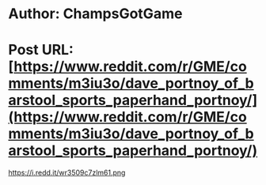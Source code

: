# Author: ChampsGotGame
# Post URL: [https://www.reddit.com/r/GME/comments/m3iu3o/dave_portnoy_of_barstool_sports_paperhand_portnoy/](https://www.reddit.com/r/GME/comments/m3iu3o/dave_portnoy_of_barstool_sports_paperhand_portnoy/)


https://i.redd.it/wr3509c7zlm61.png